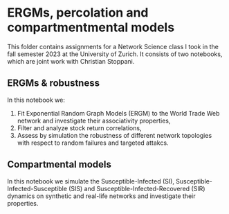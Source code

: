 # ERGMs, percolation and compartmentmental models
This folder contains assignments for a Network Science class I took in the fall semester 2023 at the University of Zurich. It consists of two notebooks, which are joint work with Christian Stoppani. 

## ERGMs & robustness
In this notebook we:
1. Fit Exponential Random Graph Models (ERGM) to the World Trade Web network and investigate their associativity properties,
2. Filter and analyze stock return correlations,
3. Assess by simulation the robustness of different network topologies with respect to random failures and targeted attakcs.

## Compartmental models
In this notebook we simulate the Susceptible-Infected (SI), Susceptible-Infected-Susceptible (SIS) and Susceptible-Infected-Recovered (SIR) dynamics on synthetic and real-life networks and investigate their properties.


